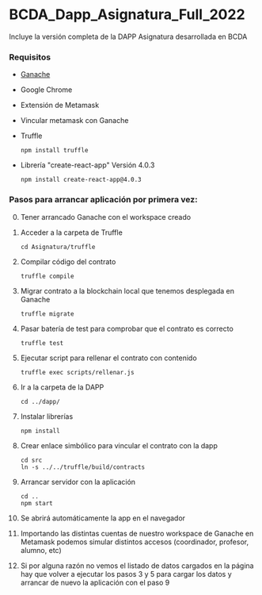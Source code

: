# BCDA_Dapp_Asignatura_Full_2022
Incluye la versión completa de la DAPP Asignatura desarrollada en BCDA

### Requisitos
- [Ganache](https://trufflesuite.com/ganache/ "Ganache")
- Google Chrome
- Extensión de Metamask
- Vincular metamask con Ganache 
- Truffle 

    ```
    npm install truffle
    ```

- Librería "create-react-app" Versión 4.0.3 

    ```
    npm install create-react-app@4.0.3
    ```

### Pasos para arrancar aplicación por primera vez:

0. Tener arrancado Ganache con el workspace creado
1. Acceder a la carpeta de Truffle

    ```
    cd Asignatura/truffle
    ```

2. Compilar código del contrato

    ```
    truffle compile
    ```

3. Migrar contrato a la blockchain local que tenemos desplegada en Ganache

    ```
    truffle migrate
    ```

4. Pasar batería de test para comprobar que el contrato es correcto

    ```
    truffle test 
    ```

5. Ejecutar script para rellenar el contrato con contenido

    ```
    truffle exec scripts/rellenar.js
    ```

6. Ir a la carpeta de la DAPP

    ```
    cd ../dapp/
    ```

7. Instalar librerías

    ```
    npm install
    ```

8. Crear enlace simbólico para vincular el contrato con la dapp

    ```
    cd src
    ln -s ../../truffle/build/contracts
    ```

9. Arrancar servidor con la aplicación

    ```
    cd ..
    npm start
    ```

10. Se abrirá automáticamente la app en el navegador

11. Importando las distintas cuentas de nuestro workspace de Ganache en Metamask podemos simular distintos accesos (coordinador, profesor, alumno, etc)

12. Si por alguna razón no vemos el listado de datos cargados en la página hay que volver a ejecutar los pasos 3 y 5 para cargar los datos y arrancar de nuevo la aplicación con el paso 9